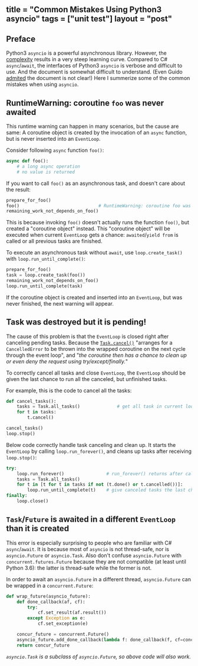 title = "Common Mistakes Using Python3 asyncio"
tags = ["unit test"]
layout = "post"
---

## Preface

Python3 `asyncio` is a powerful asynchronous library. However, the
[complexity](http://lucumr.pocoo.org/2016/10/30/i-dont-understand-asyncio/)
results in a very steep learning curve. Compared to C# `async`/`await`,
the interfaces of Python3 `asyncio` is verbose and difficult to use.
And the document is somewhat difficult to understand. (Even Guido
[admited](https://stackoverflow.com/questions/34339020/how-to-not-await-in-a-loop-with-asyncio#comment56425069_34340285)
the document is not clear!) Here I summerize some of the common mistakes when
using `asyncio`.

## RuntimeWarning: coroutine `foo` was never awaited

This runtime warning can happen in many scenarios, but the cause are same: A coroutine object is created by the invocation of an `async` function, but is never inserted into an `EventLoop`.

Consider following `async` function `foo()`:

```python
async def foo():
    # a long async operation
    # no value is returned
```

If you want to call `foo()` as an asynchronous task, and doesn't care about the result:

```python
prepare_for_foo()
foo()							   # RuntimeWarning: coroutine foo was never awaited
remaining_work_not_depends_on_foo()
```

This is because invoking `foo()` doesn't actually runs the function `foo()`, but created a "coroutine object" instead. This "coroutine object" will be executed when current `EventLoop` gets a chance: `awaited`/`yield from` is called or all previous tasks are finished.

To execute an asynchronous task without `await`, use `loop.create_task()` with `loop.run_until_complete()`:

```python
prepare_for_foo()
task = loop.create_task(foo())
remaining_work_not_depends_on_foo()
loop.run_until_complete(task)
```

If the coroutine object is created and inserted into an `EventLoop`, but was never finished, the next warning will appear.

## Task was destroyed but it is pending!

The cause of this problem is that the `EventLoop` is closed right after canceling pending tasks. Because the [`Task.cancel()`](https://docs.python.org/3/library/asyncio-task.html#asyncio.Task.cancel) "arranges for a `CancelledError` to be thrown into the wrapped coroutine on the next cycle through the event loop", and "_the coroutine then has a chance to clean up or even deny the request using try/except/finally._"

To correctly cancel all tasks and close `EventLoop`, the `EventLoop` should be given the last chance to run all the canceled, but unfinished tasks.

For example, this is the code to cancel all the tasks:

```python
def cancel_tasks():
    tasks = Task.all_tasks()              # get all task in current loop
    for t in tasks:
        t.cancel()

cancel_tasks()
loop.stop()
```

Below code correctly handle task canceling and clean up. It starts the `EventLoop` by calling `loop.run_forever()`, and cleans up tasks after receiving `loop.stop()`:

```python
try:
    loop.run_forever()                # run_forever() returns after calling loop.stop()
    tasks = Task.all_tasks()
    for t in [t for t in tasks if not (t.done() or t.cancelled())]:
        loop.run_until_complete(t)    # give canceled tasks the last chance to run
finally:
    loop.close()
```

## `Task`/`Future` is awaited in a different `EventLoop` than it is created

This error is especially surprising to people who are familiar with C# `async`/`await`. It is because most of `asyncio` is not thread-safe, nor is `asyncio.Future` or `asyncio.Task`. Also don't confuse `asyncio.Future` with `concurrent.futures.Future` because they are not compatible (at least until Python 3.6): the latter is thread-safe while the former is not.

In order to await an `asyncio.Future` in a different thread, `asyncio.Future` can be wrapped in a `concurrent.Future`:

```python
def wrap_future(asyncio_future):
    def done_callback(af, cf):
        try:
            cf.set_result(af.result())
        except Exception as e:
            cf.set_exception(e)

    concur_future = concurrent.Future()
    asyncio_future.add_done_callback(lambda f: done_callback(f, cf=concur_future))
    return concur_future
```

_`asyncio.Task` is a subclass of `asyncio.Future`, so above code will also work._
